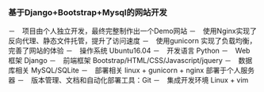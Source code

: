 ### 基于Django+Bootstrap+Mysql的网站开发

－　项目由个人独立开发，最终完整制作出一个Demo网站
－　使用Nginx实现了反向代理、静态文件托管，提升了访问速度
－　使用gunicorn 实现了负载均衡，完善了网站的体验
－　操作系统 Ubuntu16.04
－　开发语言 Python
－　Web 框架 Django
－　前端框架 Bootstrap/HTML/CSS/Javascript/jquery
－　数据库相关 MySQL/SQLite
－　部署相关 linux + gunicorn + nginx 部署于个人服务器
－　版本管理、文档和自动化部署工具：Git
－　集成开发环境 Linux + vim